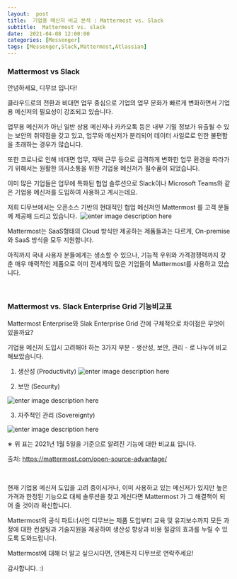 ```yaml
---
layout:  post
title:  기업용 메신저 비교 분석 : Mattermost vs. Slack 
subtitle:  Mattermost vs. slack
date:  2021-04-08 12:00:00
categories: [Messenger]
tags: [Messenger,Slack,Mattermost,Atlassian]
---
```


### Mattermost vs Slack

안녕하세요, 디무브 입니다!



클라우드로의 전환과 비대면 업무 중심으로 기업의 업무 문화가 빠르게 변화하면서 기업용 메신저의 필요성이 강조되고 있습니다.



업무용 메신저가 아닌 일반 상용 메신저나 카카오톡 등은 내부 기밀 정보가 유출될 수 있는 보안의 취약점을 갖고 있고, 업무와 메신저가 분리되어 데이터 사일로로 인한 불편함을 초래하는 경우가 많습니다. 



또한 코로나로 인해 비대면 업무, 재택 근무 등으로 급격하게 변화한 업무 환경을 따라가기 위해서는 원활한 의사소통을 위한 기업용 메신저가 필수품이 되었습니다.



이미 많은 기업들은 업무에 특화된 협업 솔루션으로 Slack이나 Microsoft Teams와 같은 기업용 메신저를 도입하여 사용하고 계시는데요. 



저희 디무브에서는 오픈소스 기반의 현대적인 협업 메신저인 Mattermost 를 고객 분들께 제공해 드리고 있습니다. 
![enter image description here](https://d15k2d11r6t6rl.cloudfront.net/public/users/Integrators/208d7955-33b5-4ad5-b739-82f8ce94ecac/8a9982ff7519604f01751c35c4ac0507/MM_1.png)


Mattermost는 SaaS형태의 Cloud 방식만 제공하는 제품들과는 다르게, On-premise와 SaaS 방식을 모두 지원합니다.



아직까지 국내 사용자 분들에게는 생소할 수 있으나, 기능적 우위와 가격경쟁력까지 갖춘 매우 매력적인 제품으로 이미 전세계의 많은 기업들이 Mattermost를 사용하고 있습니다. 



<tbody class=""><tr class=""><td class="confluenceTd" style="text-align: left;" colspan="1" rowspan="1" data-mce-style="text-align: left;"><p data-renderer-start-pos="1066"><br></p></td></tr></tbody>

### Mattermost vs. Slack Enterprise Grid 기능비교표

Mattermost Enterprise와 Slak Enterprise Grid 간에 구체적으로 차이점은 무엇이 있을까요? 

기업용 메신저 도입시 고려해야 하는 3가지 부분 - 생산성, 보안, 관리 - 로 나누어 비교해보았습니다. 



1. 생산성 (Productivity)
![enter image description here](https://d15k2d11r6t6rl.cloudfront.net/public/users/Integrators/208d7955-33b5-4ad5-b739-82f8ce94ecac/8a9982ff7519604f01751c35c4ac0507/%E1%84%89%E1%85%B3%E1%84%8F%E1%85%B3%E1%84%85%E1%85%B5%E1%86%AB%E1%84%89%E1%85%A3%E1%86%BA%202021-04-08%20%E1%84%8B%E1%85%A9%E1%84%92%E1%85%AE%203.45.49.png)


2. 보안 (Security)

![enter image description here](https://d15k2d11r6t6rl.cloudfront.net/public/users/Integrators/208d7955-33b5-4ad5-b739-82f8ce94ecac/8a9982ff7519604f01751c35c4ac0507/%E1%84%89%E1%85%B3%E1%84%8F%E1%85%B3%E1%84%85%E1%85%B5%E1%86%AB%E1%84%89%E1%85%A3%E1%86%BA%202021-04-08%20%E1%84%8B%E1%85%A9%E1%84%92%E1%85%AE%203.46.07.png)

3. 자주적인 관리 (Sovereignty)

![enter image description here](https://d15k2d11r6t6rl.cloudfront.net/public/users/Integrators/208d7955-33b5-4ad5-b739-82f8ce94ecac/8a9982ff7519604f01751c35c4ac0507/%E1%84%89%E1%85%B3%E1%84%8F%E1%85%B3%E1%84%85%E1%85%B5%E1%86%AB%E1%84%89%E1%85%A3%E1%86%BA%202021-04-08%20%E1%84%8B%E1%85%A9%E1%84%92%E1%85%AE%203.46.28.png)

∗ 위 표는 2021년 1월 5일을 기준으로 알려진 기능에 대한 비교표 입니다. 

출처: https://mattermost.com/open-source-advantage/

<tbody class=""><tr class=""><td class="confluenceTd" style="text-align: left;" colspan="1" rowspan="1" data-mce-style="text-align: left;"><p data-renderer-start-pos="1066"><br></p></td></tr></tbody>

현재 기업용 메신저 도입을 고려 중이시거나, 이미 사용하고 있는 메신저가 있지만 높은 가격과 한정된 기능으로 대체 솔루션을 찾고 계신다면 Mattermost 가 그 해결책이 되어 줄 것이라 확신합니다. 



Mattermost의 공식 파트너사인 디무브는 제품 도입부터 교육 및 유지보수까지 모든 과정에 대한 컨설팅과 기술지원을 제공하여 생산성 향상과 비용 절감의 효과를 누릴 수 있도록 도와드립니다. 



Mattermost에 대해 더 알고 싶으시다면, 언제든지 디무브로 연락주세요! 



감사합니다. :)  
